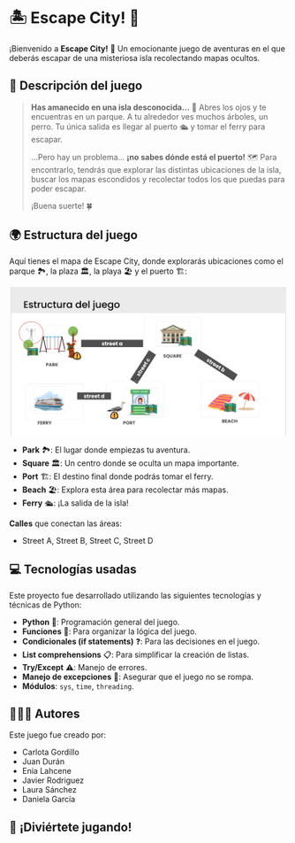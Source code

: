# 🏝️ Escape City! 🚪

¡Bienvenido a **Escape City!** 🌆 Un emocionante juego de aventuras en el que deberás escapar de una misteriosa isla recolectando mapas ocultos. 

## 📝 Descripción del juego

> **Has amanecido en una isla desconocida...** 🌅 Abres los ojos y te encuentras en un parque. A tu alrededor ves muchos árboles, un perro. Tu única salida es llegar al puerto 🛳️ y tomar el ferry para escapar.
>
> ...Pero hay un problema... **¡no sabes dónde está el puerto!** 🗺️ Para encontrarlo, tendrás que explorar las distintas ubicaciones de la isla, buscar los mapas escondidos y recolectar todos los que puedas para poder escapar.
>
> ¡Buena suerte! 🍀

## 🌍 Estructura del juego

Aquí tienes el mapa de Escape City, donde explorarás ubicaciones como el parque 🏞️, la plaza 🏛️, la playa 🏖️ y el puerto 🏗️:

![Mapa del juego](mapa.png)

- **Park** 🏞️: El lugar donde empiezas tu aventura.
- **Square** 🏛️: Un centro donde se oculta un mapa importante.
- **Port** 🏗️: El destino final donde podrás tomar el ferry.
- **Beach** 🏖️: Explora esta área para recolectar más mapas.
- **Ferry** 🛳️: ¡La salida de la isla!

**Calles** que conectan las áreas:
- Street A, Street B, Street C, Street D

## 💻 Tecnologías usadas

Este proyecto fue desarrollado utilizando las siguientes tecnologías y técnicas de Python:

- **Python** 🐍: Programación general del juego.
- **Funciones** 🔄: Para organizar la lógica del juego.
- **Condicionales (if statements)** ❓: Para las decisiones en el juego.
- **List comprehensions** 📋: Para simplificar la creación de listas.
- **Try/Except** ⚠️: Manejo de errores.
- **Manejo de excepciones** 🚨: Asegurar que el juego no se rompa.
- **Módulos**: `sys`, `time`, `threading`.

## 🧑‍🤝‍🧑 Autores

Este juego fue creado por:

- Carlota Gordillo
- Juan Durán
- Enia Lahcene
- Javier Rodriguez
- Laura Sánchez
- Daniela García

## 🚀 ¡Diviértete jugando!
